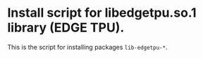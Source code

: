 # Install script for libedgetpu.so.1 library (EDGE TPU).

This is the script for installing packages `lib-edgetpu-*`.

